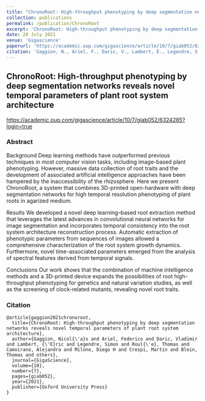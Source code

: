 ```yaml
---
title: "ChronoRoot: High-throughput phenotyping by deep segmentation networks reveals novel temporal parameters of plant root system architecture"
collection: publications
permalink: /publication/ChronoRoot
excerpt: 'ChronoRoot: High-throughput phenotyping by deep segmentation networks reveals novel temporal parameters of plant root system architecture'
date: 20 July 2021
venue: 'Gigascience'
paperurl: 'https://academic.oup.com/gigascience/article/10/7/giab052/6324285'
citation: 'Gaggion, N., Ariel, F., Daric, V., Lambert, É., Legendre, S., Roulé, T., ... & Ferrante, E. (2021). ChronoRoot: High-throughput phenotyping by deep segmentation networks reveals novel temporal parameters of plant root system architecture. GigaScience, 10(7), giab052.'
---
```


## ChronoRoot: High-throughput phenotyping by deep segmentation networks reveals novel temporal parameters of plant root system architecture

https://academic.oup.com/gigascience/article/10/7/giab052/6324285?login=true

### Abstract
Background
Deep learning methods have outperformed previous techniques in most computer vision tasks, including image-based plant phenotyping. However, massive data collection of root traits and the development of associated artificial intelligence approaches have been hampered by the inaccessibility of the rhizosphere. Here we present ChronoRoot, a system that combines 3D-printed open-hardware with deep segmentation networks for high temporal resolution phenotyping of plant roots in agarized medium.

Results
We developed a novel deep learning–based root extraction method that leverages the latest advances in convolutional neural networks for image segmentation and incorporates temporal consistency into the root system architecture reconstruction process. Automatic extraction of phenotypic parameters from sequences of images allowed a comprehensive characterization of the root system growth dynamics. Furthermore, novel time-associated parameters emerged from the analysis of spectral features derived from temporal signals.

Conclusions
Our work shows that the combination of machine intelligence methods and a 3D-printed device expands the possibilities of root high-throughput phenotyping for genetics and natural variation studies, as well as the screening of clock-related mutants, revealing novel root traits.

### Citation

````
@article{gaggion2021chronoroot,
  title={ChronoRoot: High-throughput phenotyping by deep segmentation networks reveals novel temporal parameters of plant root system architecture},
  author={Gaggion, Nicol{\'a}s and Ariel, Federico and Daric, Vladimir and Lambert, {\'E}ric and Legendre, Simon and Roul{\'e}, Thomas and Camoirano, Alejandra and Milone, Diego H and Crespi, Martin and Blein, Thomas and others},
  journal={GigaScience},
  volume={10},
  number={7},
  pages={giab052},
  year={2021},
  publisher={Oxford University Press}
}
````
